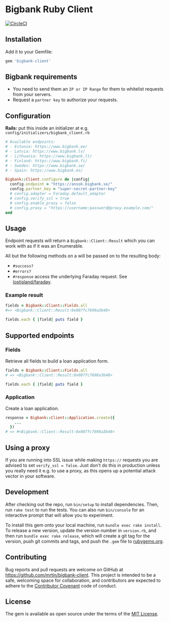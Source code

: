 # Bigbank Ruby Client
[![CircleCI](https://circleci.com/gh/MrTin/bigbank-client.svg?style=svg)](https://circleci.com/gh/MrTin/bigbank-client)

## Installation
Add it to your Gemfile:
```ruby
gem 'bigbank-client'
```

## Bigbank requirements
- You need to send them an `IP or IP Range` for them to whitelist requests from
your servers.
- Request a `partner key` to authorize your requests.

## Configuration
**Rails:** put this inside an initializer at e.g.
`config/initializers/bigbank_client.rb`
```ruby
# Available endpoints:
# - Estonia: https://www.bigbank.ee/
# - Latvia: https://www.bigbank.lv/
# - Lithuania: https://www.bigbank.lt/
# - Finland: https://www.bigbank.fi/
# - Sweden: https://www.bigbank.se/
# - Spain: https://www.bigbank.es/

Bigbank::Client.configure do |config|
  config.endpoint = "https://ansok.bigbank.se/"
  config.partner_key = "super-secret-partner-key"
  # config.adapter = Faraday.default_adapter
  # config.verify_ssl = true
  # config.enable_proxy = false
  # config.proxy = "https://username:password@proxy.example.com/"
end
```

## Usage
Endpoint requests will return a `Bigbank::Client::Result` which you can work
with as if it was an Enumerable.

All but the following methods on a will be passed on to the resulting body:
- `#success?`
- `#errors?`
- `#response` access the underlying Faraday request. See [lostisland/faraday](https://github.com/lostisland/faraday).

### Example result
```ruby
fields = Bigbank::Client::Fields.all
#=> <Bigbank::Client::Result:0x007fc7698a3b48>

fields.each { |field| puts field }
```

## Supported endpoints
### Fields
Retrieve all fields to build a loan application form.
```ruby
fields = Bigbank::Client::Fields.all
# => <Bigbank::Client::Result:0x007fc7698a3b48>

fields.each { |field| puts field }
```

### Application
Create a loan application.
```ruby
response = Bigbank::Client::Application.create({
    ...
  })
# => #<Bigbank::Client::Result:0x007fc7698a3b48>

```

## Using a proxy
If you are running into SSL issue while making `https://` requests you are
advised to set `verify_ssl = false`. Just don't do this in production unless
you really need it e.g. to use a proxy, as this opens up a potential attack
vector in your software.

## Development
After checking out the repo, run `bin/setup` to install dependencies. Then, run
`rake test` to run the tests. You can also run `bin/console` for an interactive
prompt that will allow you to experiment.

To install this gem onto your local machine, run `bundle exec rake install`. To
release a new version, update the version number in `version.rb`, and then run
`bundle exec rake release`, which will create a git tag for the version, push
git commits and tags, and push the `.gem` file to
[rubygems.org](https://rubygems.org).

## Contributing
Bug reports and pull requests are welcome on GitHub at
https://github.com/mrtin/bigbank-client. This project is intended to be a safe,
welcoming space for collaboration, and contributors are expected to adhere to
the [Contributor Covenant](http://contributor-covenant.org) code of conduct.


## License
The gem is available as open source under the terms of the
[MIT License](http://opensource.org/licenses/MIT).
